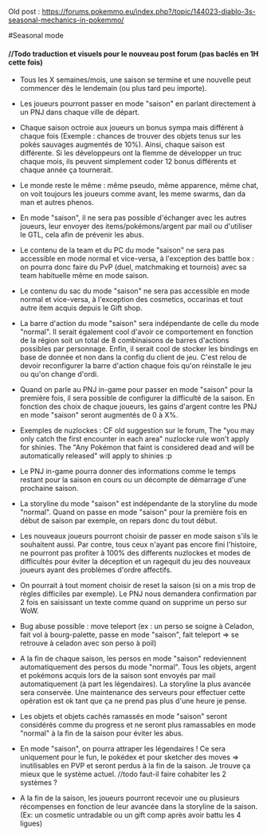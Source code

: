 Old post : https://forums.pokemmo.eu/index.php?/topic/144023-diablo-3s-seasonal-mechanics-in-pokemmo/

#Seasonal mode

#### //Todo traduction et visuels pour le nouveau post forum (pas baclés en 1H cette fois)

- Tous les X semaines/mois, une saison se termine et une nouvelle peut commencer dès le lendemain (ou plus tard peu importe).

- Les joueurs pourront passer en mode "saison" en parlant directement à un PNJ dans chaque ville de départ.

- Chaque saison octroie aux joueurs un bonus sympa mais différent à chaque fois (Exemple : chances de trouver des objets tenus sur les pokés sauvages augmentés de 10%). Ainsi, chaque saison est différente. Si les développeurs ont la flemme de développer un truc chaque mois, ils peuvent simplement coder 12 bonus différents et chaque année ça tournerait.

- Le monde reste le même : même pseudo, même apparence, même chat, on voit toujours les joueurs comme avant, les meme swarms, dan da man et autres phenos.

- En mode "saison", il ne sera pas possible d'échanger avec les autres joueurs, leur envoyer des items/pokémons/argent par mail ou d'utiliser le GTL, cela afin de prévenir les abus.

- Le contenu de la team et du PC du mode "saison" ne sera pas accessible en mode normal et vice-versa, à l'exception des battle box : on pourra donc faire du PvP (duel, matchmaking et tournois) avec sa team habituelle même en mode saison.

- Le contenu du sac du mode "saison" ne sera pas accessible en mode normal et vice-versa, à l'exception des cosmetics, occarinas et tout autre item acquis depuis le Gift shop.

- La barre d'action du mode "saison" sera indépendante de celle du mode "normal". Il serait également cool d'avoir ce comportement en fonction de la région soit un total de 8 combinaisons de barres d'actions possibles par personnage. Enfin, il serait cool de stocker les bindings en base de donnée et non dans la config du client de jeu. C'est relou de devoir reconfigurer la barre d'action chaque fois qu'on réinstalle le jeu ou qu'on change d'ordi.

- Quand on parle au PNJ in-game pour passer en mode "saison" pour la première fois, il sera possible de configurer la difficulté de la saison. En fonction des choix de chaque joueurs, les gains d'argent contre les PNJ en mode "saison" seront augmentés de 0 à X%.

- Exemples de nuzlockes : CF old suggestion sur le forum, The "you may only catch the first encounter in each area" nuzlocke rule won't apply for shinies. The "Any Pokémon that faint is considered dead and will be automatically released" will apply to shinies :p

- Le PNJ in-game pourra donner des informations comme le temps restant pour la saison en cours ou un décompte de démarrage d'une prochaine saison.

- La storyline du mode "saison" est indépendante de la storyline du mode "normal". Quand on passe en mode "saison" pour la première fois en début de saison par exemple, on repars donc du tout début.

- Les nouveaux joueurs pourront choisir de passer en mode saison s'ils le souhaitent aussi. Par contre, tous ceux n'ayant pas encore fini l'histoire, ne pourront pas profiter à 100% des differents nuzlockes et modes de difficultés pour éviter la déception et un ragequit du jeu des nouveaux joueurs ayant des problèmes d'ordre affectifs.
	
- On pourrait à tout moment choisir de reset la saison (si on a mis trop de règles difficiles par exemple). Le PNJ nous demandera confirmation par 2 fois en saisissant un texte comme quand on supprime un perso sur WoW.

- Bug abuse possible : move teleport (ex : un perso se soigne à Celadon, fait vol à bourg-palette, passe en mode "saison", fait teleport => se retrouve à celadon avec son perso à poil)

- A la fin de chaque saison, les persos en mode "saison" redeviennent automatiquement des persos du mode "normal". Tous les objets, argent et pokémons acquis lors de la saison sont envoyés par mail automatiquement (à part les légendaires). La storyline la plus avancée sera conservée. Une maintenance des serveurs pour effectuer cette opération est ok tant que ça ne prend pas plus d'une heure je pense.

- Les objets et objets cachés ramassés en mode "saison" seront considérés comme du progress et ne seront plus ramassables en mode "normal" à la fin de la saison pour éviter les abus.

- En mode "saison", on pourra attraper les légendaires ! Ce sera uniquement pour le fun, le pokédex et pour sketcher des moves => inutilisables en PVP et seront perdus à la fin de la saison. Je trouve ça mieux que le système actuel. //todo faut-il faire cohabiter les 2 systèmes ?

- A la fin de la saison, les joueurs pourront recevoir une ou plusieurs récompenses en fonction de leur avancée dans la storyline de la saison. (Ex: un cosmetic untradable ou un gift comp après avoir battu les 4 ligues)
